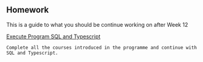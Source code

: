 ## Homework 

This is a guide to what you should be continue working on after Week 12


[Execute Program SQL and Typescript](https://www.executeprogram.com)

    Complete all the courses introduced in the programme and continue with SQL and Typescript.
